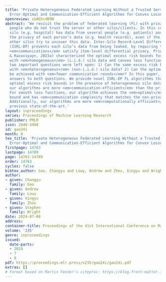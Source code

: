 ```yaml
---
title: 'Private Heterogeneous Federated Learning Without a Trusted Server Revisited:
  Error-Optimal and Communication-Efficient Algorithms for Convex Losses'
openreview: sSAEhcdB9N
abstract: 'We revisit the problem of federated learning (FL) with private data from
  people who do not trust the server or other silos/clients. In this context, every
  silo (e.g. hospital) has data from several people (e.g. patients) and needs to protect
  the privacy of each person’s data (e.g. health records), even if the server and/or
  other silos try to uncover this data. Inter-Silo Record-Level Differential Privacy
  (ISRL-DP) prevents each silo’s data from being leaked, by requiring that silo $i$’s
  <em>communications</em> satisfy item-level differential privacy. Prior work (Lowy
  & Razaviyayn, 2023a) characterized the optimal excess risk bounds for ISRL-DP algorithms
  with <em>homogeneous</em> (i.i.d.) silo data and convex loss functions. However,
  two important questions were left open: 1) Can the same excess risk bounds be achieved
  with <em>heterogeneous</em> (non-i.i.d.) silo data? 2) Can the optimal risk bounds
  be achieved with <em>fewer communication rounds</em>? In this paper, we give positive
  answers to both questions. We provide novel ISRL-DP FL algorithms that achieve the
  optimal excess risk bounds in the presence of heterogeneous silo data. Moreover,
  our algorithms are more <em>communication-efficient</em> than the prior state-of-the-art.
  For smooth loss functions, our algorithm achieves the <em>optimal</em> excess risk
  bound and has <em>communication complexity that matches the non-private lower bound</em>.
  Additionally, our algorithms are more <em>computationally efficient</em> than the
  previous state-of-the-art.'
layout: inproceedings
series: Proceedings of Machine Learning Research
publisher: PMLR
issn: 2640-3498
id: gao24i
month: 0
tex_title: 'Private Heterogeneous Federated Learning Without a Trusted Server Revisited:
  Error-Optimal and Communication-Efficient Algorithms for Convex Losses'
firstpage: 14763
lastpage: 14789
page: 14763-14789
order: 14763
cycles: false
bibtex_author: Gao, Changyu and Lowy, Andrew and Zhou, Xingyu and Wright, Stephen
author:
- given: Changyu
  family: Gao
- given: Andrew
  family: Lowy
- given: Xingyu
  family: Zhou
- given: Stephen
  family: Wright
date: 2024-07-08
address:
container-title: Proceedings of the 41st International Conference on Machine Learning
volume: '235'
genre: inproceedings
issued:
  date-parts:
  - 2024
  - 7
  - 8
pdf: https://proceedings.mlr.press/v235/gao24i/gao24i.pdf
extras: []
# Format based on Martin Fenner's citeproc: https://blog.front-matter.io/posts/citeproc-yaml-for-bibliographies/
---
```

